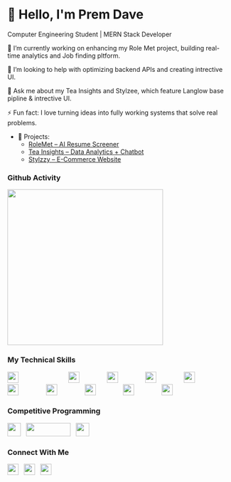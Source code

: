 # 👋 Hello, I'm Prem Dave  

Computer Engineering Student | MERN Stack Developer

🔭 I’m currently working on enhancing my Role Met project, building real-time analytics and Job finding pltform. 

💛 I’m looking to help with optimizing backend APIs and creating intrective UI.

💬 Ask me about my Tea Insights and Stylzee, which feature Langlow base pipline & intrective UI.

⚡ Fun fact: I love turning ideas into fully working systems that solve real problems.

 
- 🚀 Projects:  
  - [RoleMet – AI Resume Screener](https://github.com/prem-d-25/rolemet)  
  - [Tea Insights – Data Analytics + Chatbot](https://tea-insights-app.vercel.app/)  
  - [Stylzzy – E-Commerce Website](https://my-shopify-store-six.vercel.app/)  


###  Github Activity
<p>
  <a href="https://git.io/streak-stats" style="text-decoration:none;">
    <img src="https://streak-stats.demolab.com?user=prem-d-25&theme=dark&border_radius=10" width="350"/>
  </a>
</p>


### My Technical Skills  

<p>
  <img src="https://cdn.jsdelivr.net/gh/devicons/devicon/icons/c/c-original.svg" width="25" height="25" style="margin-right:100px;" />&nbsp;&nbsp;
  <img src="https://cdn.jsdelivr.net/gh/devicons/devicon/icons/cplusplus/cplusplus-original.svg" width="25" height="25" style="margin-right:50px;" />&nbsp;&nbsp;
  <img src="https://cdn.jsdelivr.net/gh/devicons/devicon/icons/java/java-original.svg" width="25" height="25" style="margin-right:50px;" />&nbsp;&nbsp;
  <img src="https://cdn.jsdelivr.net/gh/devicons/devicon/icons/javascript/javascript-original.svg" width="25" height="25" style="margin-right:50px;" />&nbsp;&nbsp;
  <img src="https://cdn.jsdelivr.net/gh/devicons/devicon/icons/react/react-original.svg" width="25" height="25" style="margin-right:50px;" />&nbsp;&nbsp;
  <img src="https://cdn.jsdelivr.net/gh/devicons/devicon/icons/nodejs/nodejs-original.svg" width="25" height="25" style="margin-right:50px;" />&nbsp;&nbsp;
  <img src="https://cdn.jsdelivr.net/gh/devicons/devicon/icons/express/express-original.svg" width="25" height="25" style="margin-right:50px;" />&nbsp;&nbsp;
  <img src="https://cdn.jsdelivr.net/gh/devicons/devicon/icons/mongodb/mongodb-original.svg" width="25" height="25" style="margin-right:50px;" />&nbsp;&nbsp;
  <img src="https://upload.wikimedia.org/wikipedia/commons/d/d5/Tailwind_CSS_Logo.svg" width="25" height="25" style="margin-right:50px;" />&nbsp;&nbsp;
  <img src="https://cdn.jsdelivr.net/gh/devicons/devicon/icons/git/git-original.svg" width="25" height="25" style="margin-right:50px;" />&nbsp;&nbsp;
</p>


###  Competitive Programming  

  [<img src="https://cdn.iconscout.com/icon/free/png-256/leetcode-3521542-2944960.png" width="30" height="30"/>](https://leetcode.com/u/Prem_D_Learn/)&nbsp;&nbsp;
  [<img src="https://codeforces.org/s/78192/images/codeforces-sponsored-by-ton.png" width="100" height="30"/>](https://codeforces.com/profile/prem_d_xd)&nbsp;&nbsp;
  [<img src="https://upload.wikimedia.org/wikipedia/commons/6/65/HackerRank_logo.png" width="30" height="30"/>](https://www.hackerrank.com/profile/premdave3705)






###  Connect With Me  

[<img src="https://cdn-icons-png.flaticon.com/512/732/732200.png" width="25" height="25"/>](mailto:premdave3705@gmail.com)&nbsp;&nbsp;
[<img src="https://cdn.jsdelivr.net/gh/devicons/devicon/icons/linkedin/linkedin-original.svg" width="25" height="25"/>](https://linkedin.com/in/prem-dave)&nbsp;&nbsp;
[<img src="https://cdn.jsdelivr.net/gh/devicons/devicon/icons/github/github-original.svg" width="25" height="25"/>](https://github.com/prem-d-25)&nbsp;&nbsp;

